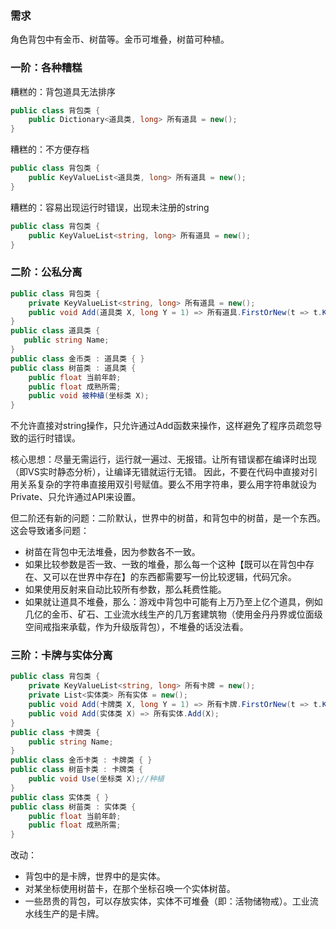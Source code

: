 ### 需求
角色背包中有金币、树苗等。金币可堆叠，树苗可种植。
### 一阶：各种糟糕
糟糕的：背包道具无法排序
``` C#
public class 背包类 {
    public Dictionary<道具类, long> 所有道具 = new();
}
```
糟糕的：不方便存档
``` C#
public class 背包类 {
    public KeyValueList<道具类, long> 所有道具 = new();
}
```
糟糕的：容易出现运行时错误，出现未注册的string
``` C#
public class 背包类 {
    public KeyValueList<string, long> 所有道具 = new();
}
```
### 二阶：公私分离
``` C#
public class 背包类 {
    private KeyValueList<string, long> 所有道具 = new();
    public void Add(道具类 X, long Y = 1) => 所有道具.FirstOrNew(t => t.Key == X.Name).Value += Y;
}
public class 道具类 {
   public string Name;
}
public class 金币类 : 道具类 { }
public class 树苗类 : 道具类 {
    public float 当前年龄;
    public float 成熟所需;
    public void 被种植(坐标类 X);
}
```
不允许直接对string操作，只允许通过Add函数来操作，这样避免了程序员疏忽导致的运行时错误。

核心思想：尽量无需运行，运行就一遍过、无报错。让所有错误都在编译时出现（即VS实时静态分析），让编译无错就运行无错。
因此，不要在代码中直接对引用关系复杂的字符串直接用双引号赋值。要么不用字符串，要么用字符串就设为Private、只允许通过API来设置。

但二阶还有新的问题：二阶默认，世界中的树苗，和背包中的树苗，是一个东西。这会导致诸多问题：
- 树苗在背包中无法堆叠，因为参数各不一致。
- 如果比较参数是否一致、一致的堆叠，那么每一个这种【既可以在背包中存在、又可以在世界中存在】的东西都需要写一份比较逻辑，代码冗余。
- 如果使用反射来自动比较所有参数，那么耗费性能。
- 如果就让道具不堆叠，那么：游戏中背包中可能有上万乃至上亿个道具，例如几亿的金币、矿石、工业流水线生产的几万套建筑物（使用金丹丹界或位面级空间戒指来承载，作为升级版背包），不堆叠的话没法看。
### 三阶：卡牌与实体分离
``` C#
public class 背包类 {
    private KeyValueList<string, long> 所有卡牌 = new();
    private List<实体类> 所有实体 = new();
    public void Add(卡牌类 X, long Y = 1) => 所有卡牌.FirstOrNew(t => t.Key == X.Name).Value += Y;
    public void Add(实体类 X) => 所有实体.Add(X);
}
public class 卡牌类 {
    public string Name;
}
public class 金币卡类 : 卡牌类 { }
public class 树苗卡类 : 卡牌类 {
    public void Use(坐标类 X);//种植
}
public class 实体类 { }
public class 树苗类 : 实体类 {
    public float 当前年龄;
    public float 成熟所需;
}
```
改动：
- 背包中的是卡牌，世界中的是实体。
- 对某坐标使用树苗卡，在那个坐标召唤一个实体树苗。
- 一些昂贵的背包，可以存放实体，实体不可堆叠（即：活物储物戒）。工业流水线生产的是卡牌。